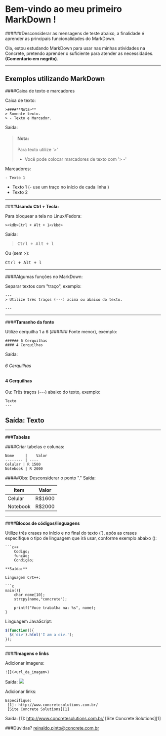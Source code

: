 Bem-vindo ao meu primeiro MarkDown !
===================

######Desconsiderar as mensagens de teste abaixo, a finalidade é aprender as principais funcionalidades do MarkDown.


Ola, estou estudando MarkDown para usar nas minhas atividades na Concrete, pretendo aprender o suficiente para atender as necessidades. **(Comentario em negrito)**.

---
Exemplos utilizando MarkDown
--- 

####Caixa de texto e marcadores
 
 Caixa de texto:
 
 ```
 >####**Nota>**
 > Somente texto.
 > - Texto e Marcador.
 ```
 
 Saída:
 
>#### **Nota:** 
> Para texto utilize '>'
> - Você pode colocar marcadores de texto com '> -'
> 

Marcadores:

```
- Texto 1
```

- Texto 1 (- use um traço no início de cada linha )
- Texto 2

----
####**Usando Ctrl + Tecla:**

Para bloquear a tela no Linux/Fedora:

```
><kdb>Ctrl + Alt + 1</kbd>
```
Saída:

><kbd>Ctrl + Alt + l</kbd> 

Ou (sem >):

<kbd>Ctrl + Alt + l</kbd>

___
####Algumas funções no MarkDown:

Separar textos com "traço", exemplo:

```
---
> Utilize três traços (---) acima ou abaixo do texto.

---
```
---

####**Tamanho da fonte**

Utilize cerquilha 1 a 6 (###### Fonte menor), exemplo:
```
###### 6 Cerquilhas  
#### 4 Cerquilhas
```
Saída:
###### 6 Cerquilhas  
#### 4 Cerquilhas

Ou:
Três traços (---) abaixo do texto, exemplo:
```
Texto
---
```
Saída:
Texto
---

---
###**Tabelas**

####Criar tabelas e colunas:

```
Nome     |    Valor
-------- | ----
Celular | R 1500
Notebook | R 2000 
```

#####Obs: Desconsiderar o ponto "."
Saída:

Item     | Valor
-------- | ---
Celular | R$1600
Notebook | R$2000


---
####**Blocos de códigos/linguagens**

Utilize três crases no início e no final do texto (`), após as crases especifique o tipo de linguagem que irá usar, conforme exemplo abaixo ():
```
```c++
	Codigo;
	função;
	Condição;
 ``` 
```
**Saída:**

Linguagem C/C++:

```c
main(){
	char nome[10];
	strcpy(nome,"concrete");

	printf("Voce trabalha na: %s", nome);
}
```
Linguagem JavaScript:
```javascript
$(function(){
  $('div').html('I am a div.');
});
```

---
####**Imagens e links**

Adicionar imagens:
```
![](<url_da_imagem>)
```
Saída:
![](https://encrypted-tbn0.gstatic.com/images?q=tbn:ANd9GcTIuTMPLwJ-kbKX1DqaZuTgQI72NQzfjPTfU16S6XTuT_cCjrCn)

Adicionar links:
```
Especifique:
 [1]: http://www.concretesolutions.com.br/
 [Site Concrete Solutions][1]
```
Saída:
 [1]: http://www.concretesolutions.com.br/
 [Site Concrete Solutions][1]


###Dúvidas? 
reinaldo.pinto@concrete.com.br
